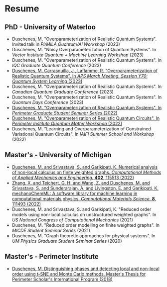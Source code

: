# Resume

## PhD - University of Waterloo
- Duschenes, M. "Overparameterization of Realistic Quantum Systems". Invited talk in *PI/MILA Quantum/AI Workshop* (2023)
- Duschenes, M. "Noisy Overparameterization of Quantum Systems". In *Vector Institute Quantum + Machine Learning Workshop* (2023)
- Duschenes, M. "Overparameterization of Realistic Quantum Systems". In *IQC Graduate Quantum Conference* (2023)
- [Duschenes, M. Carrasquilla, J., Laflamme, R. "Overparameterization of Realistic Quantum Systems". In *APS March Meeting, Session Y70: Quantum System Learning* (2023)](https://meetings.aps.org/Meeting/MAR23/Session/Y70.5)
- Duschenes, M. "Overparameterization of Realistic Quantum Systems". In *Canadian Quantum Graduate Conference* (2023)
- Duschenes, M. "Overparameterization of Realistic Quantum Systems". In *Quantum Days Conference* (2023)
- [Duschenes, M. "Overparameterization of Realistic Quantum Systems". In *Perimeter Graduate Student Seminar Series* (2022)](https://pirsa.org/22110060)
- [Duschenes, M. "Overparameterization of Realistic Quantum Circuits". In *Perimeter Institute Quantum Matter Workshop* (2022)](assets/data/resume/phd_overparameterization.pdf)
- Duschenes, M. "Learning and Overparameterization of Constrained Variational Quantum Circuits". In *IAIFI Summer School and Workshop* (2022)

## Master's - University of Michigan
- [Duschenes, M. and Srivastava, S. and Garikipati, K. Numerical analysis of non-local calculus on finite weighted graphs. *Computational Methods of Applied Mechanics and Engineering.* **402**, 115513 (2022)](https://doi.org/10.1016/j.cma.2022.115513)
- [Zhang, X. and Teichert, G. H. and Wang, Z. and Duschenes, M. and Srivastava, S. and Sunderarajan, A. and Livingston, E. and Garikipati, K. mechanoChemML: A software library for machine learning in computational materials physics. *Computational Materials Science.* **8**, 111493 (2022)](https://doi.org/10.1016/j.commatsci.2022.111493)
- Duschenes, M. and Srivastava, S. and Garikipati, K. "Reduced order models using non-local calculus on unstructured weighted graphs". In *US National Congress of Computational Mechanics* (2021)
- Duschenes, M. "Reduced order modelling on finite weighted graphs". In *MICDE Student Seminar Series* (2021)
- Duschenes, M. "Graph theoretic approaches for physical systems". In *UM Physics Graduate Student Seminar Series* (2020)

## Master's - Perimeter Institute
- [Duschenes, M. Distinguishing phases and detecting local and non-local order using t-SNE and Monte Carlo methods. Master's Thesis for Perimeter Scholar's International Program (2018)](assets/data/resume/masters_psi.pdf)